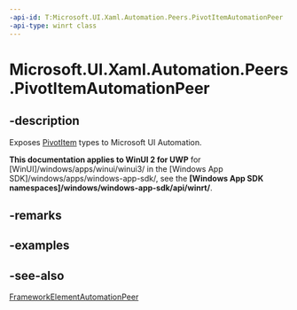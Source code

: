 ```yaml
---
-api-id: T:Microsoft.UI.Xaml.Automation.Peers.PivotItemAutomationPeer
-api-type: winrt class
---
```


<!-- Class syntax.
public class PivotItemAutomationPeer : Windows.UI.Xaml.Automation.Peers.FrameworkElementAutomationPeer, Windows.UI.Xaml.Automation.Peers.IPivotItemAutomationPeer
-->

# Microsoft.UI.Xaml.Automation.Peers.PivotItemAutomationPeer

## -description
Exposes [PivotItem](../microsoft.ui.xaml.controls/pivotitem.md) types to Microsoft UI Automation.

**This documentation applies to WinUI 2 for UWP** for [WinUI]/windows/apps/winui/winui3/ in the [Windows App SDK]/windows/apps/windows-app-sdk/, see the **[Windows App SDK namespaces]/windows/windows-app-sdk/api/winrt/**.

## -remarks

## -examples

## -see-also
[FrameworkElementAutomationPeer](frameworkelementautomationpeer.md)

